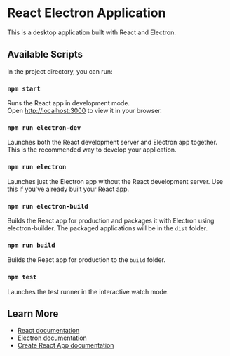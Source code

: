 # React Electron Application

This is a desktop application built with React and Electron.

## Available Scripts

In the project directory, you can run:

### `npm start`

Runs the React app in development mode.\
Open [http://localhost:3000](http://localhost:3000) to view it in your browser.

### `npm run electron-dev`

Launches both the React development server and Electron app together.
This is the recommended way to develop your application.

### `npm run electron`

Launches just the Electron app without the React development server.
Use this if you've already built your React app.

### `npm run electron-build`

Builds the React app for production and packages it with Electron using electron-builder.
The packaged applications will be in the `dist` folder.

### `npm run build`

Builds the React app for production to the `build` folder.

### `npm test`

Launches the test runner in the interactive watch mode.

## Learn More

- [React documentation](https://reactjs.org/)
- [Electron documentation](https://www.electronjs.org/docs)
- [Create React App documentation](https://facebook.github.io/create-react-app/docs/getting-started)
